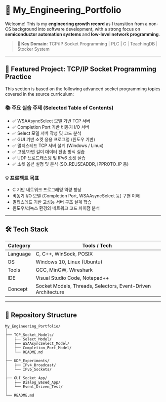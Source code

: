 # 🧠 My_Engineering_Portfolio

Welcome! This is my **engineering growth record** as I transition from a non-CS background into software development, with a strong focus on **semiconductor automation systems** and **low-level network programming**.

> **📍 Key Domain:** TCP/IP Socket Programming | PLC | C | TeachingDB | Stocker System

---

## 🚀 Featured Project: TCP/IP Socket Programming Practice

This section is based on the following advanced socket programming topics covered in the source curriculum:

### 📚 주요 실습 주제 (Selected Table of Contents)

- ✅ WSAAsyncSelect 모델 기반 TCP 서버
- ✅ Completion Port 기반 비동기 I/O 서버
- ✅ Select 모델 서버 작성 및 코드 분석
- ✅ GUI 기반 소켓 응용 프로그램 (윈도우 기반)
- ✅ 멀티스레드 TCP 서버 설계 (Windows / Linux)
- ✅ 고정/가변 길이 데이터 전송 방식 실습
- ✅ UDP 브로드캐스팅 및 IPv6 소켓 실습
- ✅ 소켓 옵션 설정 및 분석 (SO_REUSEADDR, IPPROTO_IP 등)

### 💡 프로젝트 목표

- C 기반 네트워크 프로그래밍 역량 향상
- 비동기 I/O 모델 (Completion Port, WSAAsyncSelect 등) 구현 이해
- 멀티스레드 기반 고성능 서버 구조 설계 학습
- 윈도우/리눅스 환경의 네트워크 코드 차이점 분석

---

## 🛠️ Tech Stack

| Category | Tools / Tech |
|----------|--------------|
| Language | C, C++, WinSock, POSIX |
| OS       | Windows 10, Linux (Ubuntu) |
| Tools    | GCC, MinGW, Wireshark |
| IDE      | Visual Studio Code, Notepad++ |
| Concept  | Socket Models, Threads, Selectors, Event-Driven Architecture |

---

## 📂 Repository Structure

```plaintext
My_Engineering_Portfolio/
│
├── TCP_Socket_Models/
│   ├── Select_Model/
│   ├── WSAAsyncSelect_Model/
│   ├── Completion_Port_Model/
│   └── README.md
│
├── UDP_Experiments/
│   ├── IPv4_Broadcast/
│   └── IPv6_Sockets/
│
├── GUI_Socket_App/
│   ├── Dialog_Based_App/
│   └── Event_Driven_Test/
│
└── README.md
